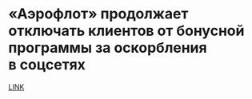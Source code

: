 # «Аэрофлот» продолжает отключать клиентов от бонусной программы за оскорбления в соцсетях



[LINK](https://varlamov.ru/3265651.html)